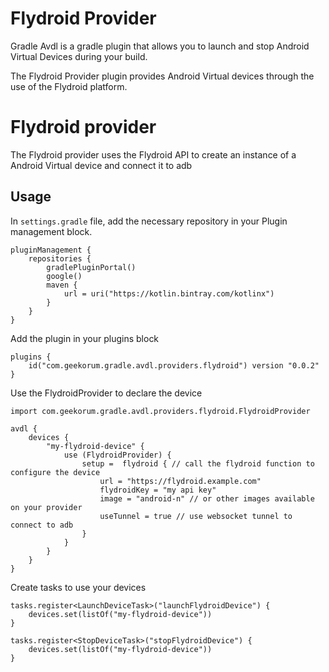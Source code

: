 Flydroid Provider
=====================

Gradle Avdl is a gradle plugin that allows you to launch and stop Android Virtual Devices during
your build.

The Flydroid Provider plugin provides Android Virtual devices through the use of the Flydroid platform.

Flydroid provider
===================

The Flydroid provider uses the Flydroid API to create an instance of a Android Virtual device and
connect it to adb

Usage
-----

In `settings.gradle` file, add the necessary repository in your Plugin management block.

```
pluginManagement {
    repositories {
        gradlePluginPortal()
        google()
        maven {
            url = uri("https://kotlin.bintray.com/kotlinx")
        }
    }
}
```

Add the plugin in your plugins block

```
plugins {
    id("com.geekorum.gradle.avdl.providers.flydroid") version "0.0.2"
}
```

Use the FlydroidProvider to declare the device

```
import com.geekorum.gradle.avdl.providers.flydroid.FlydroidProvider

avdl {
    devices {
        "my-flydroid-device" {
            use (FlydroidProvider) {
                setup =  flydroid { // call the flydroid function to configure the device
                    url = "https://flydroid.example.com"
                    flydroidKey = "my api key"
                    image = "android-n" // or other images available on your provider
                    useTunnel = true // use websocket tunnel to connect to adb
                }
            }
        }
    }
}
```

Create tasks to use your devices

```
tasks.register<LaunchDeviceTask>("launchFlydroidDevice") {
    devices.set(listOf("my-flydroid-device"))
}

tasks.register<StopDeviceTask>("stopFlydroidDevice") {
    devices.set(listOf("my-flydroid-device"))
}
```
